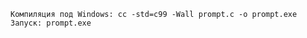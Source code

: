 ``` Компиляция под Windows: cc -std=c99 -Wall prompt.c -o prompt.exe ```<br>
``` Запуск: prompt.exe ```
